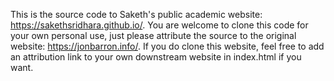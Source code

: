 This is the source code to Saketh's public academic website: https://sakethsridhara.github.io/. You are welcome to clone this code for your own personal use, just please attribute the source to the original website:  https://jonbarron.info/. If you do clone this website, feel free to add an attribution link to your own downstream website in index.html if you want.
